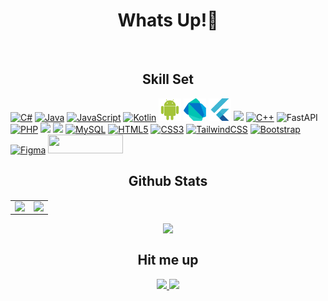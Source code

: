 <h1 align="center"> Whats Up!👋</h1>

<br/>


<h2 align="center">Skill Set</h2>

<p align="left">
  
  <!-- C# --> <a href="https://docs.microsoft.com/en-us/cpp/?view=msvc-170" target="_blank" rel="noreferrer"><img src="https://raw.githubusercontent.com/danielcranney/readme-generator/main/public/icons/skills/csharp-colored.svg" width="36" height="36" alt="C#" title="C#" /></a> 

<!-- Java --> <a href="https://www.oracle.com/java/" target="_blank" rel="noreferrer"><img src="https://raw.githubusercontent.com/danielcranney/readme-generator/main/public/icons/skills/java-colored.svg" width="36" height="36" alt="Java" title="Java" /></a>
  
<!-- JS --> <a href="https://developer.mozilla.org/en-US/docs/Web/JavaScript" target="_blank" rel="noreferrer"><img src="https://raw.githubusercontent.com/danielcranney/readme-generator/main/public/icons/skills/javascript-colored.svg" width="36" height="36" alt="JavaScript" title="JavaScript" /></a>
  
<!-- Kotlin --> <a href="https://kotlinlang.org/" target="_blank" rel="noreferrer"><img src="https://raw.githubusercontent.com/danielcranney/readme-generator/main/public/icons/skills/kotlin-colored.svg" width="36" height="36" alt="Kotlin" title="Kotlin" /></a>
  
<!-- Android --> <a href="https://www.android.com/" target="_blank" rel="noreferrer"><img src="https://github.com/devicons/devicon/blob/master/icons/android/android-plain.svg" width="36" height="36" alt="Android" title="Android" /></a>
  
<!-- Dart --> <a href="https://dart.dev/" target="_blank" rel="noreferrer"><img src="https://github.com/devicons/devicon/blob/master/icons/dart/dart-original.svg" width="36" height="36" alt="Dart" title="Dart" /></a>
  
<!-- Flutter --> <a href="https://flutter.dev/" target="_blank" rel="noreferrer"><img src="https://github.com/devicons/devicon/blob/master/icons/flutter/flutter-original.svg" width="36" height="36" alt="Flutter" title="Flutter" /></a>

   <img src="https://img.icons8.com/color/48/000000/firebase.png"/>
    
<!-- Python --> <a href="https://docs.microsoft.com/en-us/cpp/?view=msvc-170" target="_blank" rel="noreferrer"><img src="https://raw.githubusercontent.com/danielcranney/readme-generator/main/public/icons/skills/python-colored.svg" width="36" height="36" alt="C++" title="C++" /></a>
  
<!-- fast api  -->
 <img src="https://fastapi.tiangolo.com/img/logo-margin/logo-teal.png" alt="FastAPI" width="120"/>
  

  
  
<!-- PHP --> <a href="https://www.php.net/" target="_blank" rel="noreferrer"><img src="https://raw.githubusercontent.com/danielcranney/readme-generator/main/public/icons/skills/php-colored.svg" width="36" height="36" alt="PHP" title="PHP" /></a>
  
  <!-- CI4 --> <a href="https://codeigniter.com/user_guide/index.html" target="_blank" rel="noreferrer" title="codeigniter"><img src="https://user-images.githubusercontent.com/68181226/222900578-9db2553f-a92e-4cbb-bc9c-ad649d1ad8f1.png"/></a>
  
  
  <!-- Laravel --> <a href="https://laravel.com/" target="_blank" rel="noreferrer" title="laravel"><img src="https://img.shields.io/badge/Laravel-FB503B?style=for-the-badge&logo=laravel&logoColor=white"/></a>
  
  
  <!-- MySQL --> <a href="https://www.mysql.com/" target="_blank" rel="noreferrer"><img src="https://raw.githubusercontent.com/danielcranney/readme-generator/main/public/icons/skills/mysql-colored.svg" width="36" height="36" alt="MySQL" title="MySQL" /></a>
  
<!-- HTML5 --> <a href="https://developer.mozilla.org/en-US/docs/Glossary/HTML5" target="_blank" rel="noreferrer"><img src="https://raw.githubusercontent.com/danielcranney/readme-generator/main/public/icons/skills/html5-colored.svg" width="36" height="36" alt="HTML5" title="HTML5"/></a>

<!-- CSS3 --> <a href="https://www.w3.org/TR/CSS/#css" target="_blank" rel="noreferrer"><img src="https://raw.githubusercontent.com/danielcranney/readme-generator/main/public/icons/skills/css3-colored.svg" width="36" height="36" alt="CSS3" title="CSS3" /></a>
  

<!-- TailWindCSS --> <a href="https://tailwindcss.com/" target="_blank" rel="noreferrer"><img src="https://raw.githubusercontent.com/danielcranney/readme-generator/main/public/icons/skills/tailwindcss-colored.svg" width="36" height="36" alt="TailwindCSS" title="TailwindCSS" /></a>
  
<!-- Bootstrap --> <a href="https://getbootstrap.com/" target="_blank" rel="noreferrer"><img src="https://raw.githubusercontent.com/danielcranney/readme-generator/main/public/icons/skills/bootstrap-colored.svg" width="36" height="36" alt="Bootstrap" title="Bootstrap" /></a>
  

<!-- Figma --> <a href="https://www.figma.com/" target="_blank" rel="noreferrer"><img src="https://raw.githubusercontent.com/danielcranney/readme-generator/main/public/icons/skills/figma-colored.svg" width="36" height="36" alt="Figma" title="Figma" /></a>
  
   

  <!--  Superbase  -->
  
  <img src="https://user-images.githubusercontent.com/68181226/223103135-1e7f61f9-111b-45ac-ab04-c4a5f5c3d6f8.png" width="120" height="30"/>
  
  
   <!--  ExpressJS + nodeJS  -->
  
<!--   <a href="https://expressjs.com/" target="_blank" rel="noreferrer"><img src="https://github.com/SamsonMokaya/SamsonMokaya/assets/68181226/8ac4a72d-9a46-49d7-a2ed-12c4a6ed9af7" width="160" height="30"/></a> -->
  
  <!--  mongoDB  -->
  
<!--   <a href="https://expressjs.com/" target="_blank" rel="noreferrer"><img src="https://github.com/SamsonMokaya/SamsonMokaya/assets/68181226/913c8bc3-a980-44f8-bab3-9c434d4604e3" width="120" height="30"/></a> -->
  
 
  
  
  



  


  
 <h2 align="center">Github Stats</h2>
 
 <table>
  <tr>
    <td>
      <!--Stats-->
      <img align="left" src="https://readme-stats.clckblog.space/api?username=SamsonMokaya&show_icons=true&count_private=true&theme=tokyonight"/>
    </td>
    <td>
      <!--Streak-->
      <img align="left" src="https://github-readme-streak-stats.herokuapp.com/?user=SamsonMokaya&show_icons=true&locale=en&layout=compact&theme=tokyonight"/>
    </td>
  </tr>
</table>


<p align="center">
  <!--Languages -->
  <img align="top" src="https://readme-stats.clckblog.space/api/top-langs/?username=SamsonMokaya&langs_count=8&layout=compact&theme=tokyonight"/>
</p>

<!--  -->

 <h2 align="center">Hit me up</h2>
 
<p align="center">
  
<!-- <img src="https://img.shields.io/badge/-ritik-purple?style=flat-square&logo=instagram&logoColor=white&link=https://www.instagram.com"/> -->
<a href="mailto: mokayasamson950@gmail.com">
 <img src="https://img.shields.io/badge/Gmail-D14836?style=for-the-badge&logo=gmail&logoColor=white"/>
</a>
<a href="https://www.linkedin.com/in/samson-mokaya-95016a1a4/">
 <img src="https://img.shields.io/badge/LinkedIn-0077B5?style=for-the-badge&logo=linkedin&logoColor=white"/>
</a>

</p>


<!---
SamsonMokaya/SamsonMokaya is a ✨ special ✨ repository because its `README.md` (this file) appears on your GitHub profile.
You can click the Preview link to take a look at your changes.
--->
